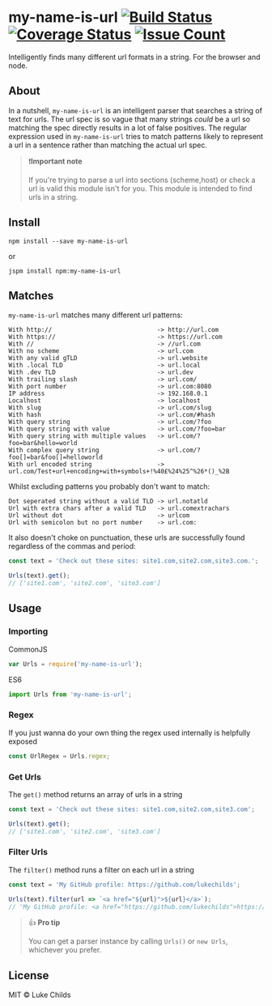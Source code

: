# my-name-is-url [![Build Status](https://travis-ci.org/lukechilds/my-name-is-url.svg?branch=master)](https://travis-ci.org/lukechilds/my-name-is-url) [![Coverage Status](https://coveralls.io/repos/github/lukechilds/my-name-is-url/badge.svg?branch=master)](https://coveralls.io/github/lukechilds/my-name-is-url?branch=master) [![Issue Count](https://codeclimate.com/github/lukechilds/my-name-is-url/badges/issue_count.svg)](https://codeclimate.com/github/lukechilds/my-name-is-url)

Intelligently finds many different url formats in a string. For the browser and node.

## About

In a nutshell, `my-name-is-url` is an intelligent parser that searches a string of text for urls. The url spec is so vague that many strings _could_ be a url so matching the spec directly results in a lot of false positives. The regular expression used in `my-name-is-url` tries to match patterns likely to represent a url in a sentence rather than matching the actual url spec.

> ❗️**Important note**
>
> If you're trying to parse a url into sections (scheme,host) or check a url is valid this module isn't for you. This module is intended to find urls in a string.

## Install

```shell
npm install --save my-name-is-url
```

or

```shell
jspm install npm:my-name-is-url
```

## Matches

`my-name-is-url` matches many different url patterns:

```
With http://                             -> http://url.com
With https://                            -> https://url.com
With //                                  -> //url.com
With no scheme                           -> url.com
With any valid gTLD                      -> url.website
With .local TLD                          -> url.local
With .dev TLD                            -> url.dev
With trailing slash                      -> url.com/
With port number                         -> url.com:8080
IP address                               -> 192.168.0.1
Localhost                                -> localhost
With slug                                -> url.com/slug
With hash                                -> url.com/#hash
With query string                        -> url.com/?foo
With query string with value             -> url.com/?foo=bar
With query string with multiple values   -> url.com/?foo=bar&hello=world
With complex query string                -> url.com/?foo[]=bar&foo[]=helloworld
With url encoded string                  -> url.com/Test+url+encoding+with+symbols+!%40£%24%25^%26*()_%2B
```

Whilst excluding patterns you probably don't want to match:

```
Dot seperated string without a valid TLD -> url.notatld
Url with extra chars after a valid TLD   -> url.comextrachars
Url without dot                          -> urlcom
Url with semicolon but no port number    -> url.com:
```

It also doesn't choke on punctuation, these urls are successfully found regardless of the commas and period:

```js
const text = 'Check out these sites: site1.com,site2.com,site3.com.';

Urls(text).get();
// ['site1.com', 'site2.com', 'site3.com']
```

## Usage

### Importing

CommonJS

```js
var Urls = require('my-name-is-url');
```

ES6

```js
import Urls from 'my-name-is-url';
```

### Regex

If you just wanna do your own thing the regex used internally is helpfully exposed

```js
const UrlRegex = Urls.regex;
```

### Get Urls

The `get()` method returns an array of urls in a string

```js
const text = 'Check out these sites: site1.com,site2.com,site3.com';

Urls(text).get();
// ['site1.com', 'site2.com', 'site3.com']
```

### Filter Urls

The `filter()` method runs a filter on each url in a string

```js
const text = 'My GitHub profile: https://github.com/lukechilds';

Urls(text).filter(url => `<a href="${url}">${url}</a>`);
// 'My GitHub profile: <a href="https://github.com/lukechilds">https://github.com/lukechilds</a>'
```

> 👍 **Pro tip**
>
> You can get a parser instance by calling `Urls()` or `new Urls`, whichever you prefer.

## License

MIT © Luke Childs
